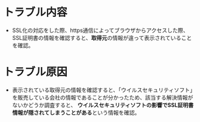 # トラブル内容
- SSL化の対応をした際、https通信によってブラウザからアクセスした際、SSL証明書の情報を確認すると、**取得元**の情報が違って表示されていることを確認。

# トラブル原因
- 表示されている取得元の情報を確認すると、「ウイルスセキュリティソフト」を販売している会社の情報であることが分かったため、該当する解決情報がないかどうか調査すると、
**ウイルスセキュリティソフトの影響でSSL証明書情報が隠されてしまうことがある**という情報を確認。
